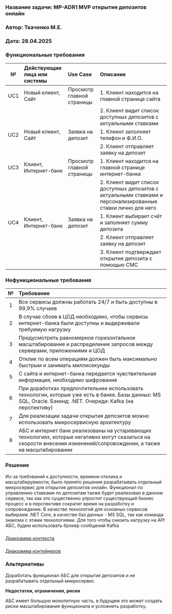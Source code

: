 ﻿### <a name="_b7urdng99y53"></a>**Название задачи: MP-ADR1 MVP открытия депозитов онлайн** 
### <a name="_hjk0fkfyohdk"></a>**Автор: Ткаченко М.Е.**
### <a name="_uanumrh8zrui"></a>**Дата: 28.04.2025**
### <a name="_3bfxc9a45514"></a>**Функциональные требования**

|**№**|**Действующие лица или системы**|**Use Case**|**Описание**|
| :-: | :- | :- | :- |
|UC1|Новый клиент, Сайт|Просмотр главной страницы|1. Клиент находится на главной странице сайта
||||2. Клиент видит список доступных депозитов с актуальными ставками|    
|UC2|Новый клиент, Сайт|Заявка на депозит|1. Клиент заполняет телефон и Ф.И.О.
||||2. Клиент отправляет заявку на депозит
|UC3|Клиент, Интернет-банк|Просмотр главной страницы|1. Клиент находится на главной странице интернет-банка
||||2. Клиент видит список доступных депозитов с актуальными ставками и персонализированные ставки лично для него   
|UC4|Клиент, Интернет-банк|Заявка на депозит|1. Клиент выбирает счёт и заполняет сумму депозита
||||2. Клиент отправляет заявку на депозит    
||||3. Клиент подтверждает открытие депозита с помощью СМС                                          
### <a name="_u8xz25hbrgql"></a>**Нефункциональные требования**

|**№**|**Требование**|
| :-: | :- |
|1|Все сервисы должны работать 24/7 и быть доступны в 99,9% случаев |
|2|В случае сбоев в ЦОД необходимо, чтобы сервисы интернет-банка были доступны и выдерживали требуемую нагрузку|
|3|Предусмотреть равномерное горизонтальное масштабирование и распределение запросов между серверами, приложениями и ЦОД |
|4|Отклик по всем операциям должен быть максимально быстрым и занимать миллисекунды  |
|5|С сайта и интернет-банка передается чувствительная информация, необходимо шифрование |
|6|При доработках предпочтительнее использовать технологии, которые уже есть в банке. Базы данных: MS SQL, Oracle. Бэкенд: .NET. Очереди: Kafka (на перспективу) |
|7|Для реализации задачи открытия депозитов можно использовать микросервисную архитектуру |
|8|АБС и интернет банк реализованы на устаревающих технологиях, которые негативно могут сказаться на скорости внесения изменений/сопровождении, а также на масштабировании  |
### <a name="_qmphm5d6rvi3"></a>**Решение**
Из-за требований к доступности, времени отклика и масштабируемости, было принято решение разрабатывать отдельный микросервис
для открытия депозитов онлайн. Функционал по управлению ставками по депозитам также будет реализован в данном сервисе, так как
это существенно упростит существующий бизнес процесс и в перспективе сократит время на разработку и сопровождение. В качестве технологий для основных сервисов выбираем .NET Core, в качестве баз данных - MS SQL,
так как команда знакома с этими технологиями. Для того чтобы снизить нагрузку на API АБС, будем использовать брокер сообщений Kafka
###
[Диакрамма контекста](./ContextDiagram.drawio)
###
[Диакрамма контейнеров](./ContainerDiagram.drawio)

### <a name="_bjrr7veeh80c"></a>**Альтернативы**
Доработать функционал АБС для открытия депозитов и не разрабатывать отдельный микросервис

**Недостатки, ограничения, риски**

АБС имеет большую монолитную часть, в будущем это может создать риски масштабирования функционала и усложнить разработку.

